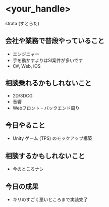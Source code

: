 # <your_handle>
strata (すとらた)

## 会社や業務で普段やっていること
- エンジニャー
- 手を動かすよりはSI案件が多いです
- C#, Web, iOS

## 相談乗れるかもしれないこと
- 2D/3DCG
- 音響
- Webフロント・バックエンド周り

## 今日やること
- Unity ゲーム (TPS) のモックアップ構築

## 相談するかもしれないこと
- 今のところナシ

## 今日の成果
- キリのすごく悪いところまで実装完了